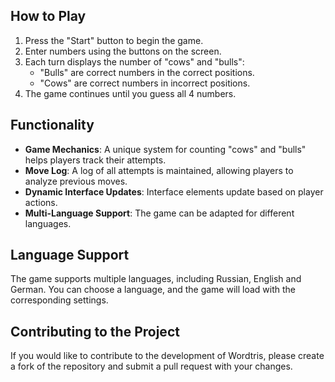 ## How to Play

1. Press the "Start" button to begin the game.
2. Enter numbers using the buttons on the screen.
3. Each turn displays the number of "cows" and "bulls":
   - "Bulls" are correct numbers in the correct positions.
   - "Cows" are correct numbers in incorrect positions.
4. The game continues until you guess all 4 numbers.

## Functionality

- **Game Mechanics**: A unique system for counting "cows" and "bulls" helps players track their attempts.
- **Move Log**: A log of all attempts is maintained, allowing players to analyze previous moves.
- **Dynamic Interface Updates**: Interface elements update based on player actions.
- **Multi-Language Support**: The game can be adapted for different languages.

## Language Support

The game supports multiple languages, including Russian, English and German. You can choose a language, and the game will load with the corresponding settings.

## Contributing to the Project

If you would like to contribute to the development of Wordtris, please create a fork of the repository and submit a pull request with your changes.

